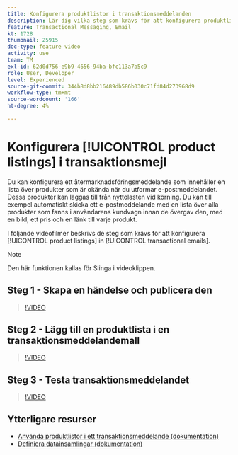 ```yaml
---
title: Konfigurera produktlistor i transaktionsmeddelanden
description: Lär dig vilka steg som krävs för att konfigurera produktlistor i transaktionsmeddelanden.
feature: Transactional Messaging, Email
kt: 1728
thumbnail: 25915
doc-type: feature video
activity: use
team: TM
exl-id: 62d0d756-e9b9-4656-94ba-bfc113a7b5c9
role: User, Developer
level: Experienced
source-git-commit: 344b8d8bb216489db586b030c71fd84d273968d9
workflow-type: tm+mt
source-wordcount: '166'
ht-degree: 4%

---
```


# Konfigurera [!UICONTROL product listings] i transaktionsmejl

Du kan konfigurera ett återmarknadsföringsmeddelande som innehåller en lista över produkter som är okända när du utformar e-postmeddelandet. Dessa produkter kan läggas till från nyttolasten vid körning. Du kan till exempel automatiskt skicka ett e-postmeddelande med en lista över alla produkter som fanns i användarens kundvagn innan de övergav den, med en bild, ett pris och en länk till varje produkt.

I följande videofilmer beskrivs de steg som krävs för att konfigurera [!UICONTROL product listings] in [!UICONTROL transactional emails].

>[!NOTE]
>
>Den här funktionen kallas för Slinga i videoklippen.

## Steg 1 - Skapa en händelse och publicera den

>[!VIDEO](https://video.tv.adobe.com/v/25914?quality=12)

## Steg 2 - Lägg till en produktlista i en transaktionsmeddelandemall

>[!VIDEO](https://video.tv.adobe.com/v/25915?quality=12)

## Steg 3 - Testa transaktionsmeddelandet

>[!VIDEO](https://video.tv.adobe.com/v/25916?quality=12)

## Ytterligare resurser

* [Använda produktlistor i ett transaktionsmeddelande (dokumentation)](https://experienceleague.adobe.com/docs/campaign-standard/using/communication-channels/transactional-messaging/transactional-message-edition/editing-transactional-message.html?lang=en)
* [Definiera datainsamlingar (dokumentation)](https://experienceleague.adobe.com/docs/campaign-standard/using/communication-channels/transactional-messaging/event-configuration/configuring-transactional-event.html?lang=en)
